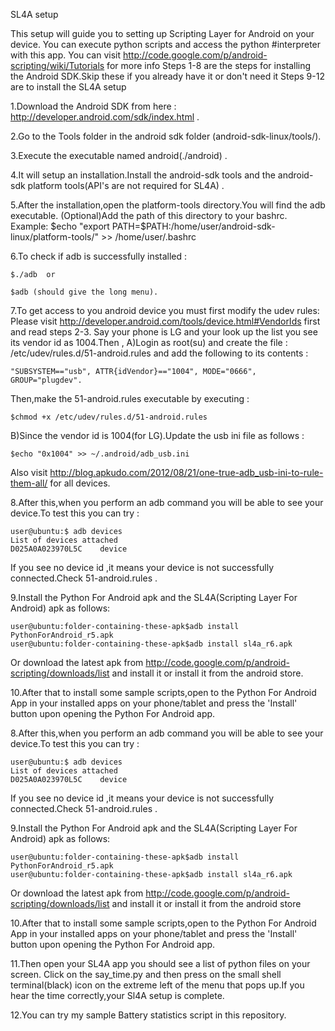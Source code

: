 SL4A setup


This setup will guide you to setting up Scripting Layer for Android on your device. 
You can execute python scripts and access the python #interpreter with this app.
You can visit http://code.google.com/p/android-scripting/wiki/Tutorials for more info
Steps 1-8 are the steps for installing the Android SDK.Skip these if you already have it or don't need it
Steps 9-12 are to install the SL4A setup


1.Download the Android SDK from here : http://developer.android.com/sdk/index.html .


2.Go to the Tools folder in the android sdk folder (android-sdk-linux/tools/).


3.Execute the executable named android(./android) .


4.It will setup an installation.Install the android-sdk tools and the android-sdk platform tools(API's are not required for SL4A) .


5.After the installation,open the platform-tools directory.You will find the adb executable.
  (Optional)Add the path of this directory to your bashrc.
  Example:
	$echo "export PATH=$PATH:/home/user/android-sdk-linux/platform-tools/" >> /home/user/.bashrc 


6.To check if adb is successfully installed :

    $./adb  or

    $adb (should give the long menu).


7.To get access to you android device you must first modify the udev rules:
    Please visit http://developer.android.com/tools/device.html#VendorIds first and read steps 2-3.
    Say your phone is LG and your look up the list you see its vendor id as 1004.Then ,
A)Login as root(su) and create the file : /etc/udev/rules.d/51-android.rules and add the following to its contents : 
	
	"SUBSYSTEM=="usb", ATTR{idVendor}=="1004", MODE="0666", GROUP="plugdev". 

Then,make the 51-android.rules executable by executing :

	$chmod +x /etc/udev/rules.d/51-android.rules
	
B)Since the vendor id is 1004(for LG).Update the usb ini file as follows :

	$echo "0x1004" >> ~/.android/adb_usb.ini


Also visit http://blog.apkudo.com/2012/08/21/one-true-adb_usb-ini-to-rule-them-all/ for all devices.


8.After this,when you perform an adb command you will be able to see your device.To test this you can try :
	
	user@ubuntu:$ adb devices
	List of devices attached 
	D025A0A023970L5C	device

If you see no device id ,it means your device is not successfully connected.Check 51-android.rules .


9.Install the Python For Android apk and the SL4A(Scripting Layer For Android) apk as follows:

	user@ubuntu:folder-containing-these-apk$adb install PythonForAndroid_r5.apk
	user@ubuntu:folder-containing-these-apk$adb install sl4a_r6.apk

Or download the latest apk from http://code.google.com/p/android-scripting/downloads/list and install it or install it from the android store.


10.After that to install some sample scripts,open to the Python For Android App in your installed apps on your phone/tablet
 and press the 'Install' button upon opening the Python For Android app.


8.After this,when you perform an adb command you will be able to see your device.To test this you can try :
	
	user@ubuntu:$ adb devices
	List of devices attached 
	D025A0A023970L5C	device

If you see no device id ,it means your device is not successfully connected.Check 51-android.rules .


9.Install the Python For Android apk and the SL4A(Scripting Layer For Android) apk as follows:

	user@ubuntu:folder-containing-these-apk$adb install PythonForAndroid_r5.apk
	user@ubuntu:folder-containing-these-apk$adb install sl4a_r6.apk

Or download the latest apk from http://code.google.com/p/android-scripting/downloads/list and install it or install it from the android store

10.After that to install some sample scripts,open to the Python For Android App in your installed apps on your phone/tablet
 and press the 'Install' button upon opening the Python For Android app.


11.Then open your SL4A app you should see a list of python files on your screen. Click on the say_time.py and then press on the 
  small shell terminal(black) icon on the extreme left of the menu that pops up.If you hear the time correctly,your Sl4A setup is complete.


12.You can try my sample Battery statistics script in this repository.
